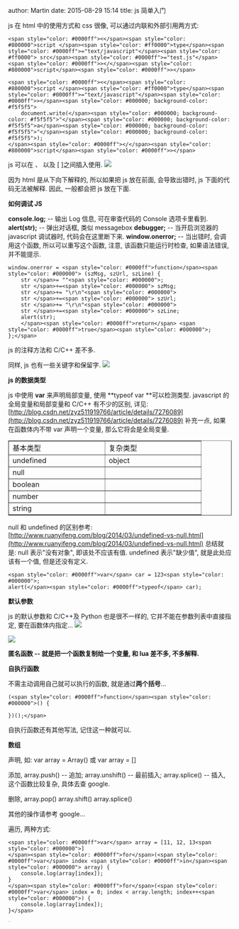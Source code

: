 author: Martin
date: 2015-08-29 15:14
title: js 简单入门

js 在 html 中的使用方式和 css 很像, 可以通过内联和外部引用两方式:

    <span style="color: #0000ff"><</span><span style="color: #800000">script </span><span style="color: #ff0000">type</span><span style="color: #0000ff">="text/javascript"</span><span style="color: #ff0000"> src</span><span style="color: #0000ff">="test.js"</span><span style="color: #0000ff">></</span><span style="color: #800000">script</span><span style="color: #0000ff">></span>

    <span style="color: #0000ff"><</span><span style="color: #800000">script </span><span style="color: #ff0000">type</span><span style="color: #0000ff">="text/javascript"</span><span style="color: #0000ff">></span><span style="color: #000000; background-color: #f5f5f5">
        document.write(</span><span style="color: #000000; background-color: #f5f5f5">"</span><span style="color: #000000; background-color: #f5f5f5">a</span><span style="color: #000000; background-color: #f5f5f5">"</span><span style="color: #000000; background-color: #f5f5f5">);
    </span><span style="color: #0000ff"></</span><span style="color: #800000">script</span><span style="color: #0000ff">></span>





js 可以在 <head>、<body> 以及 [</body> </html>]之间插入使用.
![](http://i57.tinypic.com/2rwulhd.jpg)




因为 html 是从下向下解释的, 所以如果把 js 放在前面, 会导致出错时, js 下面的代码无法被解释.
因此, 一般都会把 js 放在下面.




**如何调试 JS**




**console.log;** -- 输出 Log 信息, 可在审查代码的 Console 选项卡里看到.
**alert(str);** -- 弹出对话框, 类似 messagebox
**debugger;** -- 当开启浏览器的 javascript 调试器时, 代码会在这里断下来.
**window.onerror;** -- 当出错时, 会调用这个函数, 所以可以重写这个函数, 注意, 该函数只能运行时检查, 如果语法错误, 并不能提示.




    window.onerror = <span style="color: #0000ff">function</span><span style="color: #000000"> (szMsg, szUrl, szLine) {
        str </span>= ""<span style="color: #000000">;
        str </span>+=<span style="color: #000000"> szMsg;
        str </span>+= "\r\n"<span style="color: #000000">
        str </span>+=<span style="color: #000000"> szUrl;
        str </span>+= "\r\n"<span style="color: #000000">
        str </span>+=<span style="color: #000000"> szLine;
        alert(str);
        </span><span style="color: #0000ff">return</span> <span style="color: #0000ff">true</span><span style="color: #000000">;
    };</span>





js 的注释方法和 C/C++ 差不多.




同样, js 也有一些关键字和保留字.
![](http://i57.tinypic.com/2ibjlzr.jpg)




**js 的数据类型**




js 中使用 **var** 来声明局部变量, 使用 **typeof var **可以检测类型.
javascript 的全局变量和局部变量和 C/C++ 有不少的区别, 详见: [http://blog.csdn.net/zyz511919766/article/details/7276089](http://blog.csdn.net/zyz511919766/article/details/7276089)
补充一点, 如果在函数体内不带 var 声明一个变量, 那么它将会是全局变量.


<table cellpadding="2" width="400" border="1" cellspacing="0" class="table" >
<tbody >
<tr >

<td width="200" valign="top" >基本类型
</td>

<td width="200" valign="top" >复杂类型
</td></tr>
<tr >

<td width="200" valign="top" >undefined
</td>

<td width="200" valign="top" >object
</td></tr>
<tr >

<td width="200" valign="top" >null
</td>

<td width="200" valign="top" >
</td></tr>
<tr >

<td width="200" valign="top" >boolean
</td>

<td width="200" valign="top" >
</td></tr>
<tr >

<td width="200" valign="top" >number
</td>

<td width="200" valign="top" >
</td></tr>
<tr >

<td width="200" valign="top" >string
</td>

<td width="200" valign="top" >
</td></tr></tbody></table>



null 和 undefined 的区别参考: [http://www.ruanyifeng.com/blog/2014/03/undefined-vs-null.html](http://www.ruanyifeng.com/blog/2014/03/undefined-vs-null.html)
总结就是:
null 表示"没有对象", 即该处不应该有值.
undefined 表示"缺少值", 就是此处应该有一个值, 但是还没有定义.




    <span style="color: #0000ff">var</span> car = 123<span style="color: #000000">;
    alert(</span><span style="color: #0000ff">typeof</span> car);






**默认参数**




js 的默认参数和 C/C++及 Python 也是很不一样的, 它并不能在参数列表中直接指定, 要在函数体内指定...
![](http://i58.tinypic.com/1zp3yit.jpg)




![](http://i62.tinypic.com/2mdf7fa.jpg)




**匿名函数 -- 就是把一个函数复制给一个变量, 和 lua 差不多, 不多解释.**




**自执行函数**




不需主动调用自己就可以执行的函数, 就是通过**两个括号**...



    (<span style="color: #0000ff">function</span><span style="color: #000000">() {

    })();</span>




自执行函数还有其他写法, 记住这一种就可以.




**数组**




声明, 如: var array = Array() 或 var array = []




添加, array.push() -- 追加;
array.unshift() -- 最前插入;
array.splice() -- 插入, 这个函数比较复杂, 具体去查 google.




删除, array.pop()
array.shift()
array.splice()




其他的操作请参考 google...




遍历, 两种方式:



    <span style="color: #0000ff">var</span> array = [11, 12, 13<span style="color: #000000">]
    </span><span style="color: #0000ff">for</span>(<span style="color: #0000ff">var</span> index <span style="color: #0000ff">in</span><span style="color: #000000"> array) {
        console.log(array[index]);
    }
    </span><span style="color: #0000ff">for</span>(<span style="color: #0000ff">var</span> index = 0; index < array.length; index++<span style="color: #000000">) {
        console.log(array[index]);
    }</span>
ؔ
